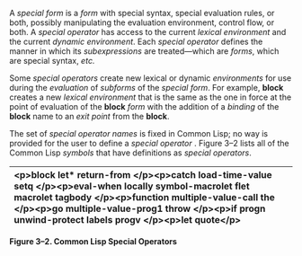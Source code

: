  

A *special form* is a *form* with special syntax, special evaluation rules, or both, possibly manipulating the evaluation environment, control flow, or both. A *special operator* has access to the current *lexical environment* and the current *dynamic environment*. Each *special operator* defines the manner in which its *subexpressions* are treated—which are *forms*, which are special syntax, *etc.* 

Some *special operators* create new lexical or dynamic *environments* for use during the *evaluation* of *subforms* of the *special form*. For example, **block** creates a new *lexical environment* that is the same as the one in force at the point of evaluation of the **block** *form* with the addition of a *binding* of the **block** name to an *exit point* from the **block**. 

The set of *special operator names* is fixed in Common Lisp; no way is provided for the user to define a *special operator* . Figure 3–2 lists all of the Common Lisp *symbols* that have definitions as *special operators*. 

|\<p\>**block let\* return-from** \</p\>\<p\>**catch load-time-value setq** \</p\>\<p\>**eval-when locally symbol-macrolet flet macrolet tagbody** \</p\>\<p\>**function multiple-value-call the** \</p\>\<p\>**go multiple-value-prog1 throw** \</p\>\<p\>**if progn unwind-protect labels progv** \</p\>\<p\>**let quote**\</p\>|
| :- |


**Figure 3–2. Common Lisp Special Operators** 


